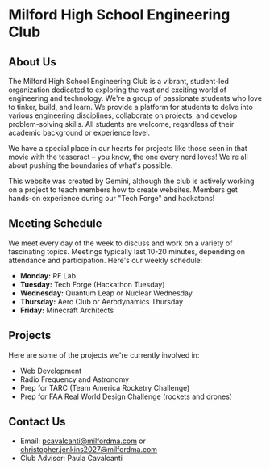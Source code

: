 # Milford High School Engineering Club

## About Us

The Milford High School Engineering Club is a vibrant, student-led organization dedicated to exploring the vast and exciting world of engineering and technology. We're a group of passionate students who love to tinker, build, and learn. We provide a platform for students to delve into various engineering disciplines, collaborate on projects, and develop problem-solving skills. All students are welcome, regardless of their academic background or experience level.

We have a special place in our hearts for projects like those seen in that movie with the tesseract – you know, the one every nerd loves!  We're all about pushing the boundaries of what's possible.

This website was created by Gemini, although the club is actively working on a project to teach members how to create websites. Members get hands-on experience during our "Tech Forge" and hackatons!

## Meeting Schedule

We meet every day of the week to discuss and work on a variety of fascinating topics. Meetings typically last 10-20 minutes, depending on attendance and participation. Here's our weekly schedule:

* **Monday:** RF Lab
* **Tuesday:** Tech Forge (Hackathon Tuesday)
* **Wednesday:** Quantum Leap or Nuclear Wednesday
* **Thursday:** Aero Club or Aerodynamics Thursday
* **Friday:** Minecraft Architects

## Projects

Here are some of the projects we're currently involved in:


* Web Development
* Radio Frequency and Astronomy
* Prep for TARC (Team America Rocketry Challenge)
* Prep for FAA Real World Design Challenge (rockets and drones)

## Contact Us

* Email: pcavalcanti@milfordma.com or christopher.jenkins2027@milfordma.com
* Club Advisor: Paula Cavalcanti

